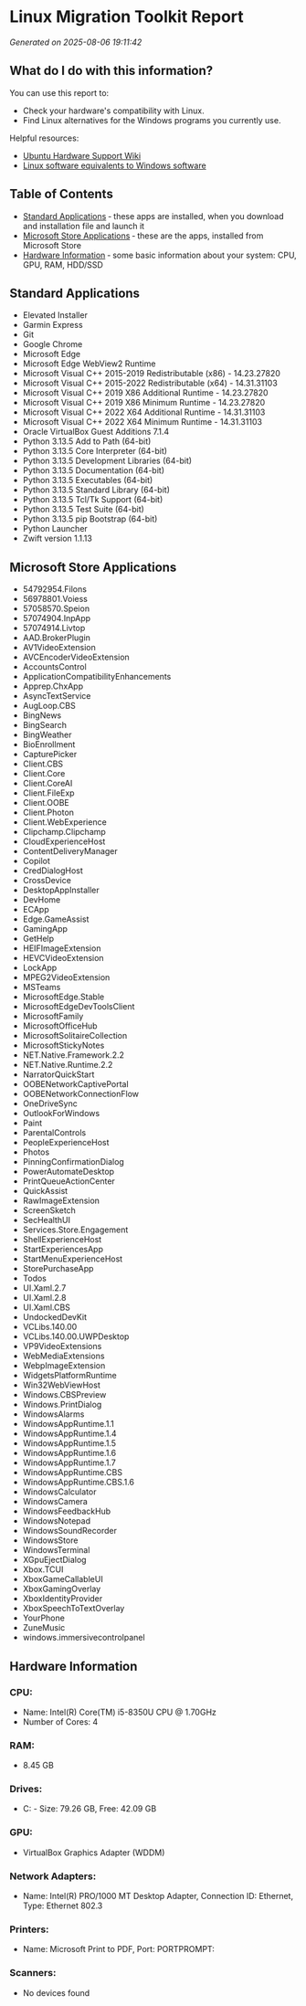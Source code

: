 
# Linux Migration Toolkit Report

*Generated on 2025-08-06 19:11:42*

## What do I do with this information?

You can use this report to:

- Check your hardware's compatibility with Linux.
- Find Linux alternatives for the Windows programs you currently use.

Helpful resources:

- [Ubuntu Hardware Support Wiki](https://wiki.ubuntu.com/HardwareSupport)
- [Linux software equivalents to Windows software](https://wiki.linuxquestions.org/wiki/Linux_software_equivalent_to_Windows_software)



## Table of Contents

- [Standard Applications](#standard-applications) &dash; these apps are installed, when you download and installation file and launch it
- [Microsoft Store Applications](#microsoft-store-applications) &dash; these are the apps, installed from Microsoft Store
- [Hardware Information](#hardware-information) &dash; some basic information about your system: CPU, GPU, RAM, HDD/SSD

## Standard Applications

- Elevated Installer
- Garmin Express
- Git
- Google Chrome
- Microsoft Edge
- Microsoft Edge WebView2 Runtime
- Microsoft Visual C++ 2015-2019 Redistributable (x86) - 14.23.27820
- Microsoft Visual C++ 2015-2022 Redistributable (x64) - 14.31.31103
- Microsoft Visual C++ 2019 X86 Additional Runtime - 14.23.27820
- Microsoft Visual C++ 2019 X86 Minimum Runtime - 14.23.27820
- Microsoft Visual C++ 2022 X64 Additional Runtime - 14.31.31103
- Microsoft Visual C++ 2022 X64 Minimum Runtime - 14.31.31103
- Oracle VirtualBox Guest Additions 7.1.4
- Python 3.13.5 Add to Path (64-bit)
- Python 3.13.5 Core Interpreter (64-bit)
- Python 3.13.5 Development Libraries (64-bit)
- Python 3.13.5 Documentation (64-bit)
- Python 3.13.5 Executables (64-bit)
- Python 3.13.5 Standard Library (64-bit)
- Python 3.13.5 Tcl/Tk Support (64-bit)
- Python 3.13.5 Test Suite (64-bit)
- Python 3.13.5 pip Bootstrap (64-bit)
- Python Launcher
- Zwift version 1.1.13

## Microsoft Store Applications

- 54792954.Filons
- 56978801.Voiess
- 57058570.Speion
- 57074904.InpApp
- 57074914.Livtop
- AAD.BrokerPlugin
- AV1VideoExtension
- AVCEncoderVideoExtension
- AccountsControl
- ApplicationCompatibilityEnhancements
- Apprep.ChxApp
- AsyncTextService
- AugLoop.CBS
- BingNews
- BingSearch
- BingWeather
- BioEnrollment
- CapturePicker
- Client.CBS
- Client.Core
- Client.CoreAI
- Client.FileExp
- Client.OOBE
- Client.Photon
- Client.WebExperience
- Clipchamp.Clipchamp
- CloudExperienceHost
- ContentDeliveryManager
- Copilot
- CredDialogHost
- CrossDevice
- DesktopAppInstaller
- DevHome
- ECApp
- Edge.GameAssist
- GamingApp
- GetHelp
- HEIFImageExtension
- HEVCVideoExtension
- LockApp
- MPEG2VideoExtension
- MSTeams
- MicrosoftEdge.Stable
- MicrosoftEdgeDevToolsClient
- MicrosoftFamily
- MicrosoftOfficeHub
- MicrosoftSolitaireCollection
- MicrosoftStickyNotes
- NET.Native.Framework.2.2
- NET.Native.Runtime.2.2
- NarratorQuickStart
- OOBENetworkCaptivePortal
- OOBENetworkConnectionFlow
- OneDriveSync
- OutlookForWindows
- Paint
- ParentalControls
- PeopleExperienceHost
- Photos
- PinningConfirmationDialog
- PowerAutomateDesktop
- PrintQueueActionCenter
- QuickAssist
- RawImageExtension
- ScreenSketch
- SecHealthUI
- Services.Store.Engagement
- ShellExperienceHost
- StartExperiencesApp
- StartMenuExperienceHost
- StorePurchaseApp
- Todos
- UI.Xaml.2.7
- UI.Xaml.2.8
- UI.Xaml.CBS
- UndockedDevKit
- VCLibs.140.00
- VCLibs.140.00.UWPDesktop
- VP9VideoExtensions
- WebMediaExtensions
- WebpImageExtension
- WidgetsPlatformRuntime
- Win32WebViewHost
- Windows.CBSPreview
- Windows.PrintDialog
- WindowsAlarms
- WindowsAppRuntime.1.1
- WindowsAppRuntime.1.4
- WindowsAppRuntime.1.5
- WindowsAppRuntime.1.6
- WindowsAppRuntime.1.7
- WindowsAppRuntime.CBS
- WindowsAppRuntime.CBS.1.6
- WindowsCalculator
- WindowsCamera
- WindowsFeedbackHub
- WindowsNotepad
- WindowsSoundRecorder
- WindowsStore
- WindowsTerminal
- XGpuEjectDialog
- Xbox.TCUI
- XboxGameCallableUI
- XboxGamingOverlay
- XboxIdentityProvider
- XboxSpeechToTextOverlay
- YourPhone
- ZuneMusic
- windows.immersivecontrolpanel

## Hardware Information

### CPU:

- Name: Intel(R) Core(TM) i5-8350U CPU @ 1.70GHz
- Number of Cores: 4

### RAM:

- 8.45 GB

### Drives:

- C: - Size: 79.26 GB, Free: 42.09 GB

### GPU:

- VirtualBox Graphics Adapter (WDDM)


### Network Adapters:

- Name: Intel(R) PRO/1000 MT Desktop Adapter, Connection ID: Ethernet, Type: Ethernet 802.3

### Printers:

- Name: Microsoft Print to PDF, Port: PORTPROMPT:

### Scanners:

- No devices found

